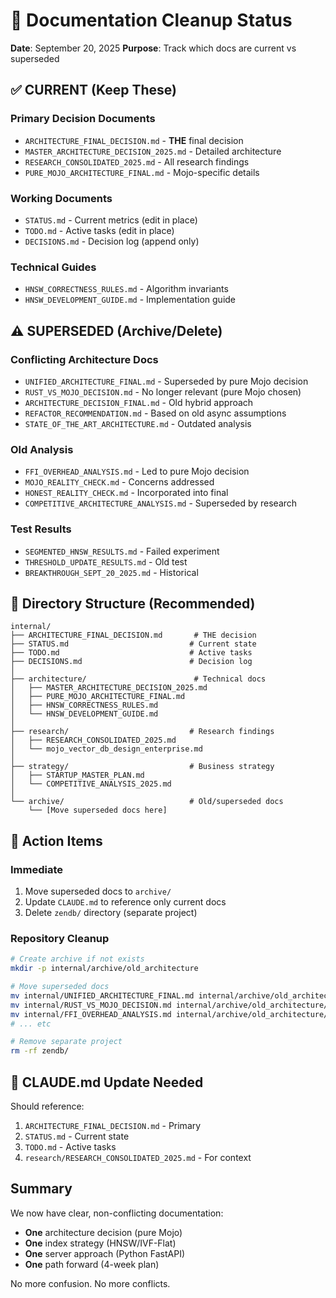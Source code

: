 # 📁 Documentation Cleanup Status

**Date**: September 20, 2025
**Purpose**: Track which docs are current vs superseded

## ✅ CURRENT (Keep These)

### Primary Decision Documents
- `ARCHITECTURE_FINAL_DECISION.md` - **THE** final decision
- `MASTER_ARCHITECTURE_DECISION_2025.md` - Detailed architecture
- `RESEARCH_CONSOLIDATED_2025.md` - All research findings
- `PURE_MOJO_ARCHITECTURE_FINAL.md` - Mojo-specific details

### Working Documents
- `STATUS.md` - Current metrics (edit in place)
- `TODO.md` - Active tasks (edit in place)
- `DECISIONS.md` - Decision log (append only)

### Technical Guides
- `HNSW_CORRECTNESS_RULES.md` - Algorithm invariants
- `HNSW_DEVELOPMENT_GUIDE.md` - Implementation guide

## ⚠️ SUPERSEDED (Archive/Delete)

### Conflicting Architecture Docs
- `UNIFIED_ARCHITECTURE_FINAL.md` - Superseded by pure Mojo decision
- `RUST_VS_MOJO_DECISION.md` - No longer relevant (pure Mojo chosen)
- `ARCHITECTURE_DECISION_FINAL.md` - Old hybrid approach
- `REFACTOR_RECOMMENDATION.md` - Based on old async assumptions
- `STATE_OF_THE_ART_ARCHITECTURE.md` - Outdated analysis

### Old Analysis
- `FFI_OVERHEAD_ANALYSIS.md` - Led to pure Mojo decision
- `MOJO_REALITY_CHECK.md` - Concerns addressed
- `HONEST_REALITY_CHECK.md` - Incorporated into final
- `COMPETITIVE_ARCHITECTURE_ANALYSIS.md` - Superseded by research

### Test Results
- `SEGMENTED_HNSW_RESULTS.md` - Failed experiment
- `THRESHOLD_UPDATE_RESULTS.md` - Old test
- `BREAKTHROUGH_SEPT_20_2025.md` - Historical

## 📂 Directory Structure (Recommended)

```
internal/
├── ARCHITECTURE_FINAL_DECISION.md       # THE decision
├── STATUS.md                           # Current state
├── TODO.md                             # Active tasks
├── DECISIONS.md                        # Decision log
│
├── architecture/                        # Technical docs
│   ├── MASTER_ARCHITECTURE_DECISION_2025.md
│   ├── PURE_MOJO_ARCHITECTURE_FINAL.md
│   ├── HNSW_CORRECTNESS_RULES.md
│   └── HNSW_DEVELOPMENT_GUIDE.md
│
├── research/                           # Research findings
│   ├── RESEARCH_CONSOLIDATED_2025.md
│   └── mojo_vector_db_design_enterprise.md
│
├── strategy/                           # Business strategy
│   ├── STARTUP_MASTER_PLAN.md
│   └── COMPETITIVE_ANALYSIS_2025.md
│
└── archive/                            # Old/superseded docs
    └── [Move superseded docs here]
```

## 🎯 Action Items

### Immediate
1. Move superseded docs to `archive/`
2. Update `CLAUDE.md` to reference only current docs
3. Delete `zendb/` directory (separate project)

### Repository Cleanup
```bash
# Create archive if not exists
mkdir -p internal/archive/old_architecture

# Move superseded docs
mv internal/UNIFIED_ARCHITECTURE_FINAL.md internal/archive/old_architecture/
mv internal/RUST_VS_MOJO_DECISION.md internal/archive/old_architecture/
mv internal/FFI_OVERHEAD_ANALYSIS.md internal/archive/old_architecture/
# ... etc

# Remove separate project
rm -rf zendb/
```

## 📝 CLAUDE.md Update Needed

Should reference:
1. `ARCHITECTURE_FINAL_DECISION.md` - Primary
2. `STATUS.md` - Current state
3. `TODO.md` - Active tasks
4. `research/RESEARCH_CONSOLIDATED_2025.md` - For context

## Summary

We now have clear, non-conflicting documentation:
- **One** architecture decision (pure Mojo)
- **One** index strategy (HNSW/IVF-Flat)
- **One** server approach (Python FastAPI)
- **One** path forward (4-week plan)

No more confusion. No more conflicts.